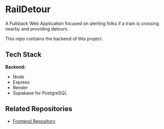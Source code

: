 # RailDetour

A Fullstack Web Application focused on alerting folks if a train is crossing nearby and providing detours.

This repo contains the backend of this project.

## Tech Stack

**Backend:**
- Node
- Express
- Render
- Supabase for PostgreSQL

## Related Repositories

- [Frontend Repository](https://github.com/ralph734c/RailDetour-frontend)